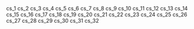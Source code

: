 cs_1
cs_2
cs_3
cs_4
cs_5
cs_6
cs_7
cs_8
cs_9
cs_10
cs_11
cs_12
cs_13
cs_14
cs_15
cs_16
cs_17
cs_18
cs_19
cs_20
cs_21
cs_22
cs_23
cs_24
cs_25
cs_26
cs_27
cs_28
cs_29
cs_30
cs_31
cs_32
